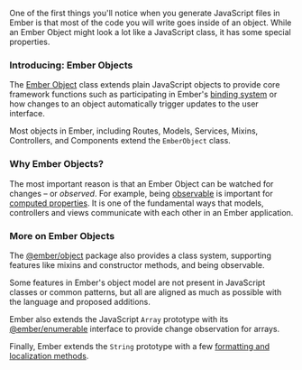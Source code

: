 One of the first things you'll notice when you generate JavaScript files in Ember is that most of the code you will write goes inside of an object. While an Ember Object might look a lot like a JavaScript class, it has some special properties.

### Introducing: Ember Objects

The [Ember Object](https://api.emberjs.com/ember/3.13/classes/EmberObject) class extends plain JavaScript objects to provide core framework functions such as participating in Ember's [binding system](../object-model/bindings/) or how changes to an object automatically trigger updates to the user interface.

Most objects in Ember, including Routes, Models, Services, Mixins, Controllers, and Components extend the `EmberObject` class.

### Why Ember Objects?

The most important reason is that an Ember Object can be watched for changes – or _observed_. For example, being [observable](https://api.emberjs.com/ember/3.13/classes/Observable) is important for [computed properties](../object-model/computed-properties/). It is one of the fundamental ways that models, controllers and views communicate with each other in an Ember application.

### More on Ember Objects

The [@ember/object](https://api.emberjs.com/ember/3.13/modules/@ember%2Fobject) package also provides a class system, supporting features like mixins and constructor methods, and being observable.

Some features in Ember's object model are not present in JavaScript classes or common patterns, but all are aligned as much as possible with the language and proposed additions.

Ember also extends the JavaScript `Array` prototype with its [@ember/enumerable](https://api.emberjs.com/ember/3.13/classes/Enumerable) interface to provide change observation for arrays.

Finally, Ember extends the `String` prototype with a few [formatting and localization methods](https://api.emberjs.com/ember/3.13/classes/String).
